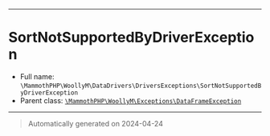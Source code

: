 ***

# SortNotSupportedByDriverException





* Full name: `\MammothPHP\WoollyM\DataDrivers\DriversExceptions\SortNotSupportedByDriverException`
* Parent class: [`\MammothPHP\WoollyM\Exceptions\DataFrameException`](../../Exceptions/DataFrameException.md)






***
> Automatically generated on 2024-04-24
